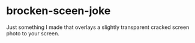 # brocken-sceen-joke

Just something I made that overlays a slightly transparent cracked screen photo to your screen. 
